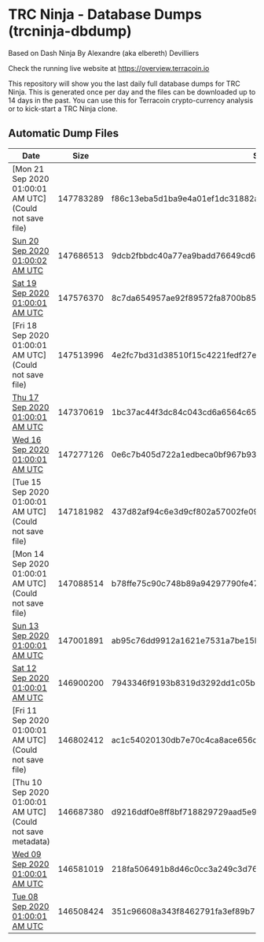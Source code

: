 # TRC Ninja - Database Dumps (trcninja-dbdump)
Based on Dash Ninja By Alexandre (aka elbereth) Devilliers

Check the running live website at https://overview.terracoin.io

This repository will show you the last daily full database dumps for TRC Ninja. This is generated once per day and the files can be downloaded up to 14 days in the past.
You can use this for Terracoin crypto-currency analysis or to kick-start a TRC Ninja clone.


## Automatic Dump Files
| Date | Size | SHA256 |
|--|--|--|
| [Mon 21 Sep 2020 01:00:01 AM UTC](Could not save file) | 147783289 | f86c13eba5d1ba9e4a01ef1dc31882a120a40f91b547d330b93ee75c1810362a | 
| [Sun 20 Sep 2020 01:00:02 AM UTC]() | 147686513 | 9dcb2fbbdc40a77ea9badd76649cd60496cd18f79c6f0961d5b3936681b541f8 | 
| [Sat 19 Sep 2020 01:00:01 AM UTC]() | 147576370 | 8c7da654957ae92f89572fa8700b85c98304a99241328a849db29675a0ffcf5d | 
| [Fri 18 Sep 2020 01:00:01 AM UTC](Could not save file) | 147513996 | 4e2fc7bd31d38510f15c4221fedf27eb4cfe782752632279bceba5732cadb2e3 | 
| [Thu 17 Sep 2020 01:00:01 AM UTC]() | 147370619 | 1bc37ac44f3dc84c043cd6a6564c65e5a0118ed381bd1355e2f92664bc9006ce | 
| [Wed 16 Sep 2020 01:00:01 AM UTC]() | 147277126 | 0e6c7b405d722a1edbeca0bf967b9372d0598b8378f18c4da7256fbbba31a827 | 
| [Tue 15 Sep 2020 01:00:01 AM UTC](Could not save file) | 147181982 | 437d82af94c6e3d9cf802a57002fe097c5750d536310fa70422fe3d2517d075b | 
| [Mon 14 Sep 2020 01:00:01 AM UTC](Could not save file) | 147088514 | b78ffe75c90c748b89a94297790fe471682707c86acf2227acf2c9e8405d72ab | 
| [Sun 13 Sep 2020 01:00:01 AM UTC]() | 147001891 | ab95c76dd9912a1621e7531a7be15bde7e13362eb27d8c72ea16a853229e38d8 | 
| [Sat 12 Sep 2020 01:00:01 AM UTC]() | 146900200 | 7943346f9193b8319d3292dd1c05b2e4346448a4a5c74b0fb7d743a9070bd9b5 | 
| [Fri 11 Sep 2020 01:00:01 AM UTC](Could not save file) | 146802412 | ac1c54020130db7e70c4ca8ace656d5823e0d253ac4259419a9fd04493e6dbcc | 
| [Thu 10 Sep 2020 01:00:01 AM UTC](Could not save metadata) | 146687380 | d9216ddf0e8ff8bf718829729aad5e9ee5b5e6ceade1b78219d7931787611c3b | 
| [Wed 09 Sep 2020 01:00:01 AM UTC]() | 146581019 | 218fa506491b8d46c0cc3a249c3d763a206e260978de860af900c6acce470336 | 
| [Tue 08 Sep 2020 01:00:01 AM UTC]() | 146508424 | 351c96608a343f8462791fa3ef89b71419bd1afd334c22113704a9cace034291 | 
